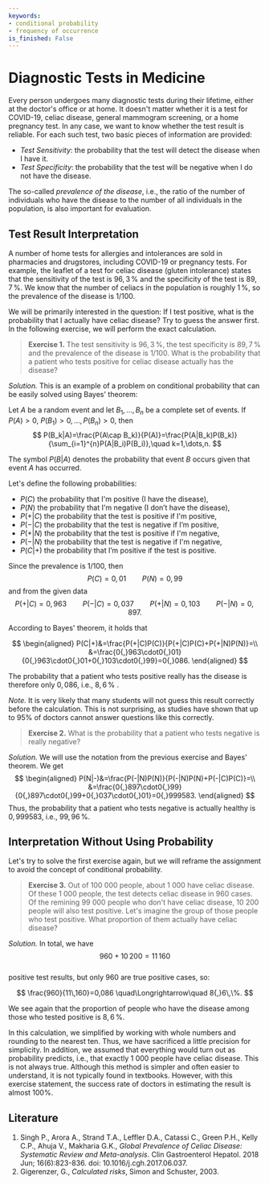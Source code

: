 ```yaml
---
keywords:
- conditional probability
- frequency of occurrence
is_finished: False
---
```


# Diagnostic Tests in Medicine

Every person undergoes many diagnostic tests during their lifetime,
either at the doctor's office or at home. It doesn't matter
whether it is a test for COVID-19, celiac disease,
general mammogram screening, or a home pregnancy test.
In any case, we want to know whether the test result
is reliable. 
For each such test, two basic pieces of information are provided:

- *Test Sensitivity*: the probability that the test will detect the disease when I have it.
- *Test Specificity*: the probability that the test will be negative when I do not have the disease.

The so-called *prevalence of the disease*, i.e., the ratio of the number of individuals who have the disease to the number of all individuals in the population, is also important for evaluation.

## Test Result Interpretation

A number of home tests for allergies and intolerances are sold in pharmacies and drugstores, 
including COVID-19 or pregnancy tests. 
For example, the leaflet of a test for celiac disease (gluten intolerance) states that the sensitivity of the test is $96{,}3\,\%$ 
and the specificity of the test is $89{,}7\,\%$. We know that the number of celiacs in the population is roughly $1\,\%$, so the prevalence of the disease is $1/100$.

We will be primarily interested in the question: If I test positive, 
what is the probability that I actually have celiac disease? Try to guess the answer first. 
In the following exercise, we will perform the exact calculation.

> **Exercise 1.** The test sensitivity is $96{,}3\,\%$, the test specificity is $89{,}7\,\%$
> and the prevalence of the disease is $1/100$. What is the probability
> that a patient who tests positive for celiac disease actually has the disease?

*Solution.* This is an example of a problem on conditional probability
that can be easily solved using Bayes' theorem:

Let $A$ be a random event and let $B_1,\dots, B_n$ be a complete set of events. <!-- termín “phenomena” se v tomto kontextu moc nepoužívá. Písmenka ve vzorci zastupují “jevy” čemuž odpovídá běžně používaný termín “events”. -->
If $P(A)>0$, $P(B_1)>0,\dots,P(B_n)>0$, then
$$
P(B_k|A)=\frac{P(A\cap B_k)}{P(A)}=\frac{P(A|B_k)P(B_k)}{\sum_{i=1}^{n}P(A|B_i)P(B_i)},\quad k=1,\dots,n.
$$

The symbol $P(B|A)$ denotes the probability that event $B$ occurs given that event $A$ has occurred.

Let's define the following probabilities:

 - $P(C)$ the probability that I'm positive (I have the disease),
 - $P(N)$ the probability that I'm negative (I don’t have the disease),
 - $P(+|C)$ the probability that the test is positive if I'm positive,
 - $P(-|C)$ the probability that the test is negative if I’m positive,
 - $P(+|N)$ the probability that the test is positive  if I'm negative,
 - $P(-|N)$ the probability that the test is negative if I'm negative,
 - $P(C|+)$ the probability that I’m positive if the test is positive.
  
Since the prevalence is $1/100$, then
$$
P(C)=0{,}01 \qquad P(N)=0{,}99
$$
and from the given data 
$$
P(+|C)=0{,}963 \qquad  P(-|C)=0{,}037 \qquad P(+|N)=0{,}103 \qquad P(-|N)=0{,}897.
$$

According to Bayes' theorem, it holds that

$$
\begin{aligned}
P(C|+)&=\frac{P(+|C)P(C)}{P(+|C)P(C)+P(+|N)P(N)}=\\
&=\frac{0{,}963\cdot0{,}01}{0{,}963\cdot0{,}01+0{,}103\cdot0{,}99}=0{,}086.
\end{aligned}
$$

The probability that a  patient who tests positive really has the disease 
is therefore only $0{,}086$, i.e., $8{,}6\,\%$ .

*Note.* It is very likely that many students will not guess this result correctly before the calculation.
This is not surprising, as studies have shown that up to 95% 
of doctors cannot answer questions like this correctly.

> **Exercise 2.** What is the probability that a patient who tests negative is really negative?

*Solution.* We will use the notation from the previous exercise and Bayes' theorem. We get 
$$
\begin{aligned}
P(N|-)&=\frac{P(-|N)P(N)}{P(-|N)P(N)+P(-|C)P(C)}=\\
&=\frac{0{,}897\cdot0{,}99}{0{,}897\cdot0{,}99+0{,}037\cdot0{,}01}=0{,}999583.
\end{aligned}
$$
Thus, the probability that  a patient who tests negative is actually healthy is
$0{,}999583$, i.e., $99{,}96\,\%$.


## Interpretation Without Using Probability

Let's try to solve the first exercise again, but we will reframe the assignment to avoid the concept of conditional probability.

> **Exercise 3.** Out of 100 000 people, about 1 000 have celiac disease.
>Of these 1 000 people, the test detects celiac disease in 960 cases.
>Of the remining 99 000 people who don't have celiac disease,
>10 200 people will also test positive.
>Let's imagine the group of those people who test positive.
>What proportion of them actually have celiac disease?

*Solution.* In total, we have $$960+10\,200=11\,160$$  
positive test results, but only $960$ are true positive cases, so:

$$ \frac{960}{11\,160}=0,086 \quad\Longrightarrow\quad 8{,}6\,\%. $$
<!-- Tady bych doporučovala přidat ještě slovní odpověď na slovní zadání úlohy. Třeba:--> 
We see again that the proportion of people who have the disease among those who tested positive is $8{,}6\, \%$.  

In this calculation, we simplified by working with whole numbers and rounding to the nearest ten. <!-- Tady navrhuji trochu přeformulovat, protože se v první větičce mluví (myslím zbytečně) o dvou zjednodušeních, ale ta, za mně, nejsou jasně oddělena.-->  Thus, we have sacrificed a little precision for simplicity. 
In addition, we assumed that everything would turn out as probability predicts, 
i.e.,  that exactly 1 000 people have celiac disease. 
This is not always true. Although this method is simpler and often easier to understand, it is not typically found in textbooks. However, with this exercise statement, 
the success rate of doctors in estimating the result is almost 100%.

## Literature

1. Singh P., Arora A., Strand T.A., Leffler D.A., Catassi C., Green P.H., Kelly C.P., Ahuja V., Makharia G.K., 
   *Global Prevalence of Celiac Disease: Systematic Review and Meta-analysis*.
   Clin Gastroenterol Hepatol. 2018 Jun; 16(6):823-836. doi: 10.1016/j.cgh.2017.06.037.
2. Gigerenzer, G., *Calculated risks*, Simon and Schuster, 2003. 

